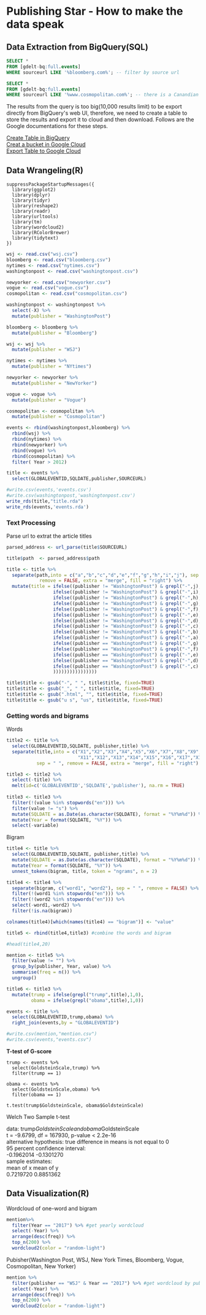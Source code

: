 # Publishing Star - How to make the data speak
## Data Extraction from BigQuery(SQL)


``` sql
SELECT * 
FROM [gdelt-bq:full.events] 
WHERE sourceurl LIKE '%bloomberg.com%'; -- filter by source url

SELECT * 
FROM [gdelt-bq:full.events] 
WHERE sourceurl LIKE '%www.cosmopolitan.com%'; -- there is a Canandian website called agrocosmopolitan...
```
The results from the query is too big(10,000 results limit) to be export directly from BigQuery's web UI, therefore, we need to create a table to store the results and export it to cloud and then download. Follows are the Google documentations for these steps.

[Create Table in BigQuery](https://cloud.google.com/bigquery/docs/tables) <br>
[Creat a bucket in Google Cloud](https://cloud.google.com/storage/docs/creating-buckets)<br>
[Export Table to Google Cloud](https://cloud.google.com/bigquery/docs/exporting-data)

## Data Wrangeling(R)
```{r}
suppressPackageStartupMessages({
  library(ggplot2)
  library(dplyr)
  library(tidyr)
  library(reshape2)
  library(readr)
  library(urltools)
  library(tm)
  library(wordcloud2)
  library(RColorBrewer)
  library(tidytext)
})
```

```r
wsj <- read.csv("wsj.csv")
bloomberg <- read.csv("bloomberg.csv")
nytimes <- read.csv("nytimes.csv")
washingtonpost <- read.csv("washingtonpost.csv")

newyorker <- read.csv("newyorker.csv")
vogue <- read.csv("vogue.csv")
cosmopolitan <- read.csv("cosmopolitan.csv")

washingtonpost <- washingtonpost %>%
  select(-X) %>%
  mutate(publisher = "WashingtonPost")

bloomberg <- bloomberg %>% 
  mutate(publisher = "Bloomberg")

wsj <- wsj %>% 
  mutate(publisher = "WSJ")

nytimes <- nytimes %>% 
  mutate(publisher = "NYtimes")

newyorker <- newyorker %>% 
  mutate(publisher = "NewYorker")

vogue <- vogue %>% 
  mutate(publisher = "Vogue")

cosmopolitan <- cosmopolitan %>% 
  mutate(publisher = "Cosmopolitan")

events <- rbind(washingtonpost,bloomberg) %>%
  rbind(wsj) %>%
  rbind(nytimes) %>%
  rbind(newyorker) %>%
  rbind(vogue) %>%
  rbind(cosmopolitan) %>%  
  filter( Year > 2012)

title <- events %>%
  select(GLOBALEVENTID,SQLDATE,publisher,SOURCEURL) 

#write.csv(events,'events.csv')
#write.csv(washingtonpost,'washingtonpost.csv')
write_rds(title,"title.rda")
write_rds(events,'events.rda')
```
### Text Processing
Parse url to extrat the article titles
```r
parsed_address <- url_parse(title$SOURCEURL)

title$path  <- parsed_address$path

title <- title %>%
  separate(path,into = c("a","b","c","d","e","f","g","h","i","j"), sep = "/", 
            remove = FALSE, extra = "merge", fill = "right") %>%
  mutate(title = ifelse((publisher != "WashingtonPost") & grepl("-",j),j,
                 ifelse((publisher != "WashingtonPost") & grepl("-",i),i,
                 ifelse((publisher != "WashingtonPost") & grepl("-",h),h,
                 ifelse((publisher != "WashingtonPost") & grepl("-",g),g,
                 ifelse((publisher != "WashingtonPost") & grepl("-",f),f,
                 ifelse((publisher != "WashingtonPost") & grepl("-",e),e,
                 ifelse((publisher != "WashingtonPost") & grepl("-",d),d,
                 ifelse((publisher != "WashingtonPost") & grepl("-",c),c,
                 ifelse((publisher != "WashingtonPost") & grepl("-",b),b,
                 ifelse((publisher != "WashingtonPost") & grepl("-",a),a,
                 ifelse((publisher == "WashingtonPost") & grepl("-",g) & !grepl(".html",g),g,
                 ifelse((publisher == "WashingtonPost") & grepl("-",f) & !grepl(".html",f),f,
                 ifelse((publisher == "WashingtonPost") & grepl("-",e) & !grepl(".html",e),e,
                 ifelse((publisher == "WashingtonPost") & grepl("-",d) & !grepl(".html",d),d,
                 ifelse((publisher == "WashingtonPost") & grepl("-",c) & !grepl(".html",c),c,b
                 ))))))))))))))))

title$title <- gsub("-", " ", title$title, fixed=TRUE)
title$title <- gsub("_", " ", title$title, fixed=TRUE)
title$title <- gsub(".html", "", title$title, fixed=TRUE)
title$title <- gsub("u s", "us", title$title, fixed=TRUE)
```


### Getting words and bigrams
Words
```r
title2 <- title %>%
  select(GLOBALEVENTID,SQLDATE, publisher,title) %>%
  separate(title,into = c("X1","X2","X3","X4","X5","X6","X7","X8","X9","X10",
                          "X11","X12","X13","X14","X15","X16","X17","X18","X19","X20"), 
           sep = " ", remove = FALSE, extra = "merge", fill = "right")

title3 <- title2 %>%
  select(-title) %>%
  melt(id=c('GLOBALEVENTID','SQLDATE','publisher'), na.rm = TRUE)
 
title3 <- title3 %>%
  filter(!(value %in% stopwords("en"))) %>%
  filter(value != "s") %>%
  mutate(SQLDATE = as.Date(as.character(SQLDATE), format = "%Y%m%d")) %>%
  mutate(Year = format(SQLDATE, "%Y")) %>%
  select(-variable)
```

Bigram
```r
title4 <- title %>%
  select(GLOBALEVENTID,SQLDATE, publisher,title) %>%
  mutate(SQLDATE = as.Date(as.character(SQLDATE), format = "%Y%m%d")) %>%
  mutate(Year = format(SQLDATE, "%Y")) %>%
  unnest_tokens(bigram, title, token = "ngrams", n = 2)

title4 <- title4 %>%
  separate(bigram, c("word1", "word2"), sep = " ", remove = FALSE) %>%
  filter(!(word1 %in% stopwords("en"))) %>%
  filter(!(word2 %in% stopwords("en"))) %>%
  select(-word1,-word2) %>%
  filter(!is.na(bigram))

colnames(title4)[which(names(title4) == "bigram")] <- "value" 

title5 <- rbind(title4,title3) #combine the words and bigram

#head(title4,20)
```
```r
mention <- title5 %>%
  filter(value != "") %>%
  group_by(publisher, Year, value) %>%
  summarise(freq = n()) %>%
  ungroup()

title6 <- title3 %>%
  mutate(trump = ifelse(grepl("trump",title),1,0),
         obama = ifelse(grepl("obama",title),1,0))

events <- title %>%
  select(GLOBALEVENTID,trump,obama) %>%
  right_join(events,by = "GLOBALEVENTID")

#write.csv(mention,"mention.csv")
#write.csv(events,"events.csv")
```
**T-test of G-score**
```{r}
trump <- events %>%
  select(GoldsteinScale,trump) %>%
  filter(trump == 1)

obama <- events %>%
  select(GoldsteinScale,obama) %>%
  filter(obama == 1)

t.test(trump$GoldsteinScale, obama$GoldsteinScale)
```

Welch Two Sample t-test

data:  trump$GoldsteinScale and obama$GoldsteinScale<br />
t = -9.6799, df = 167930, p-value < 2.2e-16<br />
alternative hypothesis: true difference in means is not equal to 0<br />
95 percent confidence interval:<br />
 -0.1962014 -0.1301270<br />
sample estimates:<br />
mean of x mean of y<br />
0.7219720 0.8851362<br />

## Data Visualization(R)
Wordcloud of one-word and bigram
```r
mention%>%
  filter(Year == "2017") %>% #get yearly wordcloud
  select(-Year) %>%
  arrange(desc(freq)) %>%
  top_n(200) %>%
  wordcloud2(color = "random-light")                     
```
Pubisher(Washington Post, WSJ, New York Times, Bloomberg, Vogue, Cosmopolitan, New Yorker)
```r
mention %>%
  filter(publisher == "WSJ" & Year == "2017") %>% #get wordcloud by publisher and filter out by year
  select(-Year) %>%
  arrange(desc(freq)) %>%
  top_n(200) %>%
  wordcloud2(color = "random-light")
  ```
